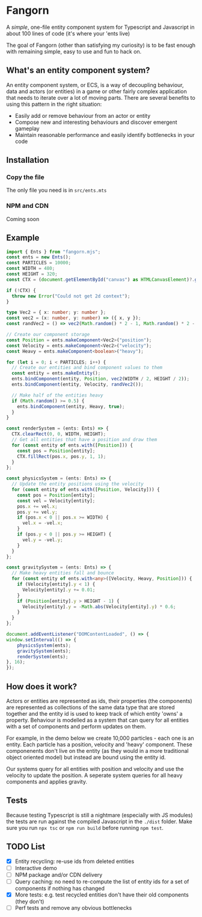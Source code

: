 # Fangorn

A _simple_, one-file entity component system for Typescript and
Javascript in about 100 lines of code (it's where your 'ents live)

The goal of Fangorn (other than satisfying my curiosity) is to be fast enough with remaining simple, easy to use and fun to hack on.

## What's an entity component system?

An entity component system, or ECS, is a way of decoupling behaviour, data and actors (or entities) in a game or other fairly
complex application that needs to iterate over a lot of moving parts. There are several benefits to using this pattern in the
right situation:

- Easily add or remove behaviour from an actor or entity
- Compose new and interesting behaviours and discover emergent gameplay
- Maintain reasonable performance and easily identify bottlenecks in your code

## Installation

### Copy the file
The only file you need is in `src/ents.mts`

### NPM and CDN
Coming soon

## Example

```Typescript
import { Ents } from "fangorn.mjs";
const ents = new Ents();
const PARTICLES = 10000;
const WIDTH = 480;
const HEIGHT = 320;
const CTX = (document.getElementById("canvas") as HTMLCanvasElement)?.getContext("2d");

if (!CTX) {
  throw new Error("Could not get 2d context");
}

type Vec2 = { x: number; y: number };
const vec2 = (x: number, y: number) => ({ x, y });
const randVec2 = () => vec2(Math.random() * 2 - 1, Math.random() * 2 - 1);

// Create our component storage
const Position = ents.makeComponent<Vec2>("position");
const Velocity = ents.makeComponent<Vec2>("velocity");
const Heavy = ents.makeComponent<boolean>("heavy");

for (let i = 0; i < PARTICLES; i++) {
  // Create our entities and bind component values to them
  const entity = ents.makeEntity();
  ents.bindComponent(entity, Position, vec2(WIDTH / 2, HEIGHT / 2));
  ents.bindComponent(entity, Velocity, randVec2());

  // Make half of the entities heavy
  if (Math.random() >= 0.5) {
    ents.bindComponent(entity, Heavy, true);
  }
}

const renderSystem = (ents: Ents) => {
  CTX.clearRect(0, 0, WIDTH, HEIGHT);
  // Get all entities that have a position and draw them
  for (const entity of ents.with([Position])) {
    const pos = Position[entity];
    CTX.fillRect(pos.x, pos.y, 1, 1);
  }
};

const physicsSystem = (ents: Ents) => {
  // Update the entity positions using the velocity
  for (const entity of ents.with([Position, Velocity])) {
    const pos = Position[entity];
    const vel = Velocity[entity];
    pos.x += vel.x;
    pos.y += vel.y;
    if (pos.x < 0 || pos.x >= WIDTH) {
      vel.x = -vel.x;
    }
    if (pos.y < 0 || pos.y >= HEIGHT) {
      vel.y = -vel.y;
    }
  }
};

const gravitySystem = (ents: Ents) => {
  // Make heavy entities fall and bounce
  for (const entity of ents.with<any>([Velocity, Heavy, Position])) {
    if (Velocity[entity].y < 1) {
      Velocity[entity].y += 0.01;
    }
    if (Position[entity].y > HEIGHT - 1) {
      Velocity[entity].y = -Math.abs(Velocity[entity].y) * 0.6;
    }
  }
};

document.addEventListener("DOMContentLoaded", () => {
window.setInterval(() => {
    physicsSystem(ents);
    gravitySystem(ents);
    renderSystem(ents);
}, 16);
});
```

## How does it work?
Actors or entities are represented as ids, their properties (the components) are represented as collections of the same
data type that are stored together and the entity id is used to keep track of which entity 'owns' a property. Behaviour
is modelled as a system that can query for all entities with a set of components and perform updates on them.

For example, in the demo below we create 10,000 particles - each one is an entity. Each particle has a position, velocity
and 'heavy' component. These componenents don't live on the entity (as they would in a more traditional object oriented model)
but instead are bound using the entity id.

Our systems query for all entities with position and velocity and use the velocity to update the position. A seperate system
queries for all heavy components and applies gravity.

## Tests
Because testing Typescript is still a nightmare (especially with JS modules) the tests are
run against the compiled Javascript in the `./dist` folder. Make
sure you run `npx tsc` or `npm run build` before running `npm test`.

## TODO List

- [x] Entity recycling: re-use ids from deleted entities
- [ ] Interactive demo
- [ ] NPM package and/or CDN delivery
- [ ] Query caching: no need to re-compute the list of entity ids for a set of components if nothing has changed
- [x] More tests: e.g. test recycled entities don't have their old components (they don't)
- [ ] Perf tests and remove any obvious bottlenecks
